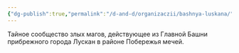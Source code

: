```yaml
---
{"dg-publish":true,"permalink":"/d-and-d/organizaczii/bashnya-luskana/","created":"2024-02-19T19:15:28.702+03:00","updated":"2024-01-23T14:04:34.701+03:00"}
---
```


Тайное сообщество злых магов, действующее из Главной Башни прибрежного города Лускан в районе Побережья мечей.